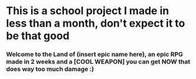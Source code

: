 <h1>This is a school project I made in less than a month, don't expect it to be that good</h1>
<h3>Welcome to the Land of (insert epic name here), an epic RPG made in 2 weeks and a [COOL WEAPON] you can get NOW that does way too much damage :)</h3>

